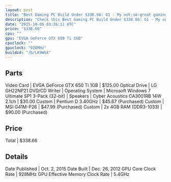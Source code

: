 ```yaml
---
layout: post
title: "Best Gaming PC Build Under $338.66: G1 - My not-so-great gaming PC"
description: "Check this Best Gaming PC Build Under $338.66: G1 - My not-so-great gaming PC. Video Card: EVGA GeForce GTX 650 Ti 1GB, Optical Drive: LG GH22NP21 DVD/CD Writer, Operating"
date: "2015-10-05 03:26:11 UTC"
price: "$338.66"
cpu: ""
gpu: "EVGA GeForce GTX 650 Ti 1GB"
cpuclock: ""
gpuclock: "928MHz"
buildid: "/b/LK9WGX"
---
```


## Parts

Video Card | EVGA GeForce GTX 650 Ti 1GB | $125.00
Optical Drive | LG GH22NP21 DVD/CD Writer | 
Operating System | Microsoft Windows 7 Ultimate SP1 3-Pack (32-bit) | 
Speakers | Cyber Acoustics CA3001RB 14W 2.1ch | $30.00
Custom | Pentium D 3.40GHz | $45.67 (Purchased)
Custom | MSI G41M-P26 | $47.99 (Purchased)
Custom | 2x 4GB RAM (DDR3-1033) | $90.00 (Purchased)

## Price

Total | $338.66

## Details

Date Published | Oct. 2, 2015
Date Built | Dec. 26, 2012
GPU Core Clock Rate | 928MHz
GPU Effective Memory Clock Rate | 5.4GHz